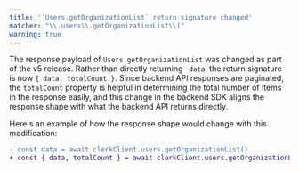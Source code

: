 ```yaml
---
title: '`Users.getOrganizationList` return signature changed'
matcher: "\\.users\\.getOrganizationList\\("
warning: true
---
```


The response payload of `Users.getOrganizationList` was changed as part of the v5 release. Rather than directly returning ` data`, the return signature is now `{ data, totalCount }`. Since backend API responses are paginated, the `totalCount` property is helpful in determining the total number of items in the response easily, and this change in the backend SDK aligns the response shape with what the backend API returns directly.

Here's an example of how the response shape would change with this modification:

```diff
- const data = await clerkClient.users.getOrganizationList()
+ const { data, totalCount } = await clerkClient.users.getOrganizationList()
```
